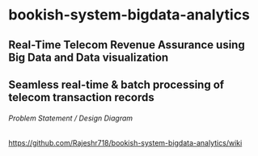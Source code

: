 # bookish-system-bigdata-analytics

## Real-Time Telecom Revenue Assurance using Big Data and Data visualization  

## Seamless real-time & batch processing of telecom transaction records

###### Problem Statement / Design Diagram

https://github.com/Rajeshr718/bookish-system-bigdata-analytics/wiki

